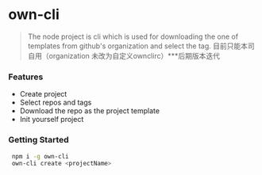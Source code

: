 # own-cli
> The node project is cli which is used for downloading the one of templates from github's organization and select the tag.
> 目前只能本司自用（organization 未改为自定义ownclirc）***后期版本迭代

### Features

- Create project
- Select repos and tags
- Download the repo as the project template
- Init yourself project

### Getting Started

```bash
 npm i -g own-cli
 own-cli create <projectName>
```

